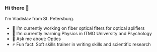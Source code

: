 ### Hi there 👋

I'm Vladislav from St. Petersburg.

- 🔭 I’m currently working on fiber optical fiters for optical aplifiers
- 🌱 I’m currently learning Physics in ITMO University and Psychology
- 💬 Ask me about: Optics
- ⚡ Fun fact: Soft skills trainer in writing skills and scientific research
